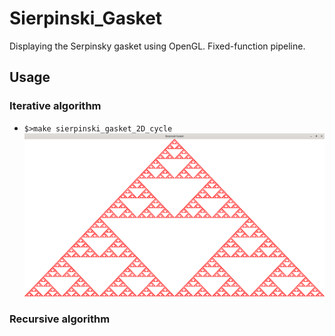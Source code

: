 # Sierpinski_Gasket

Displaying the Serpinsky gasket using OpenGL. Fixed-function pipeline.

## Usage

### Iterative algorithm
- `$>make sierpinski_gasket_2D_cycle` \
  <img  src="./misc/sierpinski_gasket_2D_01.png" alt="gasket_01" width="700"/>

### Recursive algorithm
